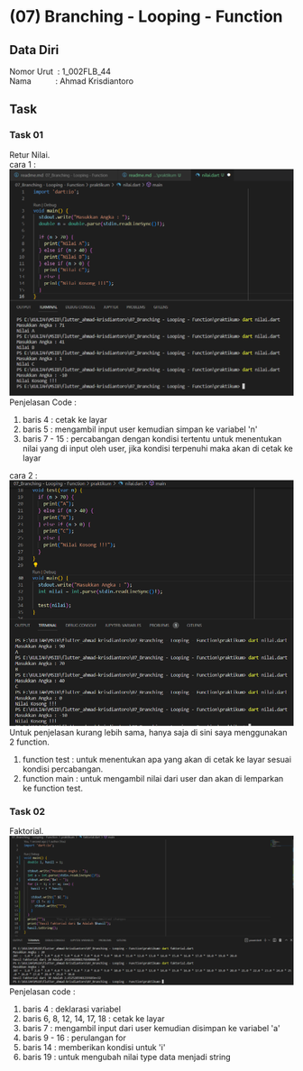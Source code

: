 # (07) Branching - Looping - Function

## Data Diri
Nomor Urut &nbsp;: 1_002FLB_44<br>
Nama &emsp;&emsp;&ensp;&nbsp;: Ahmad Krisdiantoro

## Task
### Task 01
Retur Nilai.<br>
cara 1 :
![nilai](/07_Branching%20-%20Looping%20-%20Function/screenshots/nilai.png)
Penjelasan Code : 
1. baris 4 : cetak ke layar
2. baris 5 : mengambil input user kemudian simpan ke variabel 'n' 
3. baris 7 - 15 : percabangan dengan kondisi tertentu untuk menentukan nilai yang di input oleh user, jika kondisi terpenuhi maka akan di cetak ke layar<br>

cara 2 : 
![nilai2](/07_Branching%20-%20Looping%20-%20Function/screenshots/nilai3.png)
Untuk penjelasan kurang lebih sama, hanya saja di sini saya menggunakan 2 function. 
1. function test : untuk menentukan apa yang akan di cetak ke layar sesuai kondisi percabangan.
2. function main : untuk mengambil nilai dari user dan akan di lemparkan ke function test.


### Task 02
Faktorial.<br>
![faktorial](/07_Branching%20-%20Looping%20-%20Function/screenshots/faktorial.png)
Penjelasan code : 
1. baris 4 : deklarasi variabel
2. baris 6, 8, 12, 14, 17, 18 : cetak ke layar
3. baris 7 : mengambil input dari user kemudian disimpan ke variabel 'a'
4. baris 9 - 16 : perulangan for 
5. baris 14 : memberikan kondisi untuk 'i'
6. baris 19 : untuk mengubah nilai type data menjadi string
